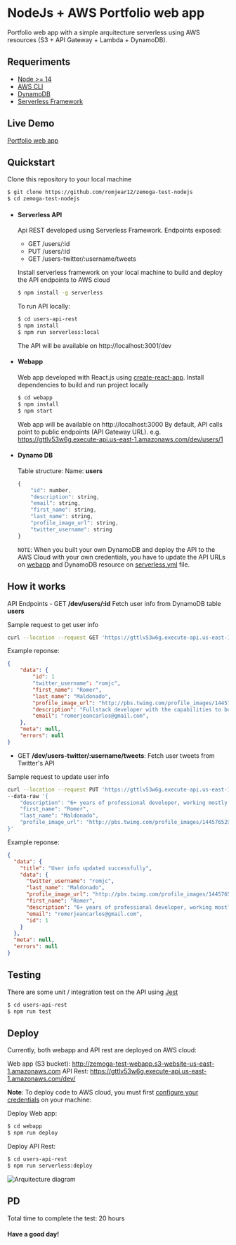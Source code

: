 # NodeJs + AWS Portfolio web app

Portfolio web app with a simple arquitecture serverless using AWS resources (S3 + API Gateway + Lambda + DynamoDB).

## Requeriments

- [Node >= 14](https://nodejs.org/es/)
- [AWS CLI](https://aws.amazon.com/cli/)
- [DynamoDB](https://aws.amazon.com/dynamodb/)
- [Serverless Framework](https://www.serverless.com/framework/docs)

## Live Demo

[Portfolio web app](http://zemoga-test-webapp.s3-website-us-east-1.amazonaws.com/)

## Quickstart

Clone this repository to your local machine

```bash
$ git clone https://github.com/romjear12/zemoga-test-nodejs
$ cd zemoga-test-nodejs
```

- #### Serverless API

  Api REST developed using Serverless Framework. Endpoints exposed:

  - GET /users/:id
  - PUT /users/:id
  - GET /users-twitter/:username/tweets

  Install serverless framework on your local machine to build and deploy the API endpoints to AWS cloud

  ```bash
  $ npm install -g serverless
  ```

  To run API locally:

  ```bash
  $ cd users-api-rest
  $ npm install
  $ npm run serverless:local
  ```

  The API will be available on http://localhost:3001/dev

- #### Webapp
  Web app developed with React.js using [create-react-app](https://create-react-app.dev/). Install dependencies to build and run project locally
  ```bash
  $ cd webapp
  $ npm install
  $ npm start
  ```
  Web app will be available on http://localhost:3000
  By default, API calls point to public endpoints (API Gateway URL). e.g. https://gttlv53w6g.execute-api.us-east-1.amazonaws.com/dev/users/1
- #### Dynamo DB
  Table structure:
  Name: **users**
  ```js
  {
      "id": number,
      "description": string,
      "email": string,
      "first_name": string,
      "last_name": string,
      "profile_image_url": string,
      "twitter_username": string
  }
  ```
  `NOTE`: When you built your own DynamoDB and deploy the API to the AWS Cloud with your own credentials, you have to update the API URLs on [webapp](https://github.com/romjear12/zemoga-test-nodejs/blob/main/webapp/src/App.js) and DynamoDB resource on [serverless.yml](https://github.com/romjear12/zemoga-test-nodejs/blob/main/users-api-rest/serverless.yml) file.

## How it works

API Endpoints - GET **/dev/users/:id** Fetch user info from DynamoDB table **users**

Sample request to get user info

```bash
curl --location --request GET 'https://gttlv53w6g.execute-api.us-east-1.amazonaws.com/dev/users/1'
```

Example reponse:

```json
{
    "data": {
        "id": 1
        "twitter_username": "romjc",
        "first_name": "Romer",
        "last_name": "Maldonado",
        "profile_image_url": "http://pbs.twimg.com/profile_images/1445765299974795279/ExVMkDHG_normal.jpg",
        "description": "Fullstack developer with the capabilities to build tech solutions, always keeping in mind good practices to write clean code and usable features to end-users.",
        "email": "romerjeancarlos@gmail.com",
    },
    "meta": null,
    "errors": null
}
```

- GET **/dev/users-twitter/:username/tweets**: Fetch user tweets from Twitter's API

Sample request to update user info

```bash
curl --location --request PUT 'https://gttlv53w6g.execute-api.us-east-1.amazonaws.com/dev/users/1' --header 'Content-Type: application/json' \
--data-raw '{
    "description": "6+ years of professional developer, working mostly as front-end developer with JavaScript, HTML5, CSS, React/Redux, React Native, also with back-end background in Node.js, Express, SQL and NoSQL databases. Really passionate about the Javascript ecosystem in general.My approach is always towards being the best coworker in any team I’m part of, improving both sides of my professional and personal self: problem solving and teamwork in order to be the best developer in the field.",
    "first_name": "Romer",
    "last_name": "Maldonado",
    "profile_image_url": "http://pbs.twimg.com/profile_images/1445765299974795279/ExVMkDHG_normal.jpg"
}'
```

Example reponse:

```json
{
  "data": {
    "title": "User info updated successfully",
    "data": {
      "twitter_username": "romjc",
      "last_name": "Maldonado",
      "profile_image_url": "http://pbs.twimg.com/profile_images/1445765299974795279/ExVMkDHG_normal.jpg",
      "first_name": "Romer",
      "description": "6+ years of professional developer, working mostly as front-end developer with JavaScript, HTML5, CSS, React/Redux, React Native, also with back-end background in Node.js, Express, SQL and NoSQL databases. Really passionate about the Javascript ecosystem in general.My approach is always towards being the best coworker in any team I’m part of, improving both sides of my professional and personal self: problem solving and teamwork in order to be the best developer in the field.",
      "email": "romerjeancarlos@gmail.com",
      "id": 1
    }
  },
  "meta": null,
  "errors": null
}
```

## Testing

There are some unit / integration test on the API using [Jest](https://jestjs.io/)

```bash
$ cd users-api-rest
$ npm run test
```

## Deploy

Currently, both webapp and API rest are deployed on AWS cloud:

Web app (S3 bucket): http://zemoga-test-webapp.s3-website-us-east-1.amazonaws.com
API Rest: https://gttlv53w6g.execute-api.us-east-1.amazonaws.com/dev/

**Note**: To deploy code to AWS cloud, you must first [configure your credentials](https://docs.aws.amazon.com/cli/latest/userguide/cli-chap-configure.html) on your machine:

Deploy Web app:

```bash
$ cd webapp
$ npm run deploy
```

Deploy API Rest:

```bash
$ cd users-api-rest
$ npm run serverless:deploy
```

![Arquitecture diagram](https://zemoga-test-webapp.s3.amazonaws.com/webapp.drawio.png)

## PD

Total time to complete the test: 20 hours

#### Have a good day!
